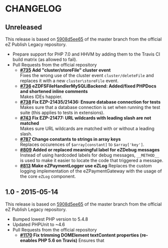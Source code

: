 # CHANGELOG

## Unreleased

This release is based on [5908d5ee65](https://github.com/ezsystems/ezpublish-legacy/commit/5908d5ee65)
of the master branch from the official eZ Publish Legacy repository.

* Prepare support for PHP 7.0 and HHVM by adding them to the Travis CI build
  matrix (as allowed to fail).
* Pull Requests from the official repository
  * **[#735](https://github.com/ezsystems/ezpublish-legacy/pull/735) Add "cluster/storeFile" cluster event**  
    Fixes the wrong use of the cluster event `cluster/deleteFile` and
    replaces it with a new `cluster\storeFile` event.
  * **[#736](https://github.com/ezsystems/ezpublish-legacy/pull/736) eZDFSFileHandlerMySQLiBackend: Added/fixed PHPDocs and shortened inline comments**  
    Makes IDEs happier.
  * **[#738](https://github.com/ezsystems/ezpublish-legacy/pull/738) Fix EZP-21435/21436: Ensure database connection for tests**  
    Makes sure that a database connection is set when running the test suite
    (this applies to tests in extensions).
  * **[#743](https://github.com/ezsystems/ezpublish-legacy/pull/743) Fix EZP-21477: URL wildcards with leading slash are not matched**  
    Makes sure URL wildcards are matched with or without a leading slash.
  * **[#787](https://github.com/ezsystems/ezpublish-legacy/pull/787) Change constants to strings in array keys**  
    Replaces occurences of `$array[constant]` to `$array['key']`.
  * **[#809](https://github.com/ezsystems/ezpublish-legacy/pull/809) Added or replaced meaningful label for eZDebug messages**  
    Instead of using hardcoded labels for debug messages, `__METHOD__` is
    used to make it easier to locate the code that triggered a message.
  * **[#813](https://github.com/ezsystems/ezpublish-legacy/pull/813) Make eZPaymentLogger use eZLog** 
    Replaces the custom logging implementation of the eZPaymentGateway with
    the usage of the core `eZLog` component.


## 1.0 - 2015-05-14

This release is based on [5908d5ee65](https://github.com/ezsystems/ezpublish-legacy/commit/5908d5ee65)
of the master branch from the official eZ Publish Legacy repository.

* Bumped lowest PHP version to 5.4.8
* Updated PHPUnit to ~4.6
* Pull Requests from the official repository
  * **[#1170](https://github.com/ezsystems/ezpublish-legacy/pull/1170) Fix trimming DOMElement textContent properties (re-enables PHP 5.6 on Travis)**
    Ensures that 


